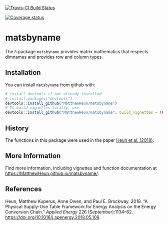 
<!-- *********** -->

<!-- Note: README.md is generated from README.Rmd.   -->

<!-- Be sure to edit README.Rmd and generate the README.md file by Cmd/Ctl-shift-K -->

<!-- *********** -->

[![Travis-CI Build
Status](https://travis-ci.org/MatthewHeun/matsbyname.svg?branch=master)](https://travis-ci.org/MatthewHeun/matsbyname)

[![Coverage
status](https://codecov.io/gh/MatthewHeun/matsbyname/branch/master/graph/badge.svg)](https://codecov.io/github/MatthewHeun/matsbyname?branch=master)

# matsbyname

The `R` package `matsbyname` provides matrix mathematics that respects
dimnames and provides row and column types.

## Installation

You can install `matsbyname` from github with:

``` r
# install devtools if not already installed
# install.packages("devtools")
devtools::install_github("MatthewHeun/matsbyname")
# To build vignettes locally, use
devtools::install_github("MatthewHeun/matsbyname", build_vignettes = TRUE)
```

## History

The functions in this package were used in the paper [Heun et al.
(2018)](https://doi.org/10.1016/j.apenergy.2018.05.109).

## More Information

Find more information, including vignettes and function documentation at
<https://MatthewHeun.github.io/matsbyname/>.

## References

<div id="refs" class="references">

<div id="ref-Heun:2018">

Heun, Matthew Kuperus, Anne Owen, and Paul E. Brockway. 2018. “A
Physical Supply-Use Table Framework for Energy Analysis on the Energy
Conversion Chain.” *Applied Energy* 226 (September):1134–62.
<https://doi.org/10.1016/j.apenergy.2018.05.109>.

</div>

</div>
